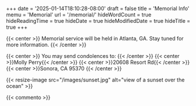 +++
date = '2025-01-14T18:10:28-08:00'
draft = false
title = 'Memorial Info'
memu = 'Memorial'
url = '/memorial/'
hideWordCount = true
hideReadingTime = true
hideDate = true
hideModifiedDate = true
hideTitle = true
+++

{{< center >}}
Memorial service will be held in Atlanta, GA. Stay tuned for more information. 
{{< /center >}}

{{< center >}}
You may send condolences to:
{{< /center >}}
{{< center >}}Molly Perry{{< /center >}}
{{< center >}}20608 Resort Rd{{< /center >}}
{{< center >}}Sonora, CA 95370
{{< /center >}}

{{< resize-image src="/images/sunset.jpg" alt="view of a sunset over the ocean" >}}

{{< commento >}}

